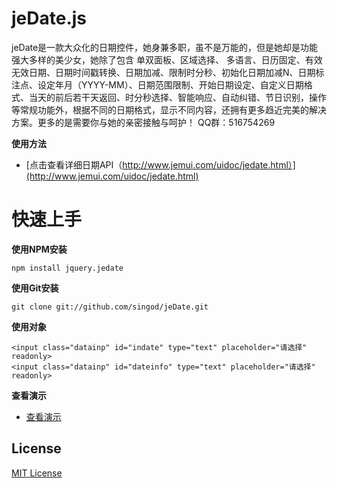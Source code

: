 jeDate.js
=======
jeDate是一款大众化的日期控件，她身兼多职，虽不是万能的，但是她却是功能强大多样的美少女，她除了包含 单双面板、区域选择、 多语言、日历固定、有效无效日期、日期时间戳转换、日期加减、限制时分秒、初始化日期加减N、日期标注点、设定年月（YYYY-MM）、日期范围限制、开始日期设定、自定义日期格式、当天的前后若干天返回、时分秒选择、智能响应、自动纠错、节日识别，操作等常规功能外，根据不同的日期格式，显示不同内容，还拥有更多趋近完美的解决方案。更多的是需要你与她的亲密接触与呵护！ QQ群：516754269 

**使用方法**

* [点击查看详细日期API（http://www.jemui.com/uidoc/jedate.html）](http://www.jemui.com/uidoc/jedate.html) 


# 快速上手

**使用NPM安装**

    npm install jquery.jedate
    
**使用Git安装**

    git clone git://github.com/singod/jeDate.git
    
**使用对象**

    <input class="datainp" id="indate" type="text" placeholder="请选择"  readonly>
    <input class="datainp" id="dateinfo" type="text" placeholder="请选择"  readonly>
      

**查看演示**

* [查看演示](http://singod.github.io/jeDate/)   


## License

[MIT License](https://github.com/singod/jeDate/blob/gh-pages/LICENSE)

